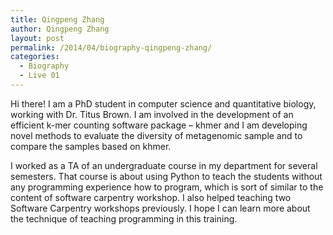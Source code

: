 ```yaml
---
title: Qingpeng Zhang
author: Qingpeng Zhang
layout: post
permalink: /2014/04/biography-qingpeng-zhang/
categories:
  - Biography
  - Live 01
---
```

Hi there! I am a PhD student in computer science and quantitative biology, working with Dr. Titus Brown. I am involved in the development of an efficient k-mer counting software package &#8211; khmer and I am developing novel methods to evaluate the diversity of metagenomic sample and to compare the samples based on khmer.

I worked as a TA of an undergraduate course in my department for several semesters. That course is about using Python to teach the students without any programming experience how to program, which is sort of similar to the content of software carpentry workshop. I also helped teaching two Software Carpentry workshops previously. I hope I can learn more about the technique of teaching programming in this training.